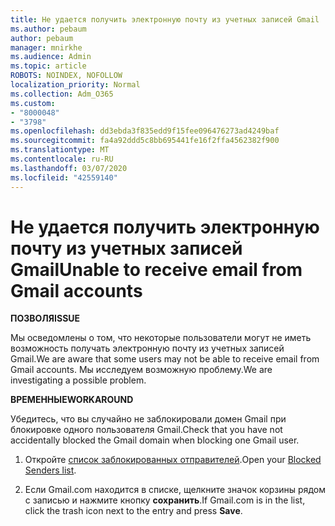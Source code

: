 ```yaml
---
title: Не удается получить электронную почту из учетных записей Gmail
ms.author: pebaum
author: pebaum
manager: mnirkhe
ms.audience: Admin
ms.topic: article
ROBOTS: NOINDEX, NOFOLLOW
localization_priority: Normal
ms.collection: Adm_O365
ms.custom:
- "8000048"
- "3798"
ms.openlocfilehash: dd3ebda3f835edd9f15fee096476273ad4249baf
ms.sourcegitcommit: fa4a92ddd5c8bb695441fe16f2ffa4562382f900
ms.translationtype: MT
ms.contentlocale: ru-RU
ms.lasthandoff: 03/07/2020
ms.locfileid: "42559140"
---
```

# <a name="unable-to-receive-email-from-gmail-accounts"></a><span data-ttu-id="963be-102">Не удается получить электронную почту из учетных записей Gmail</span><span class="sxs-lookup"><span data-stu-id="963be-102">Unable to receive email from Gmail accounts</span></span>

<span data-ttu-id="963be-103">**ПОЗВОЛЯ**</span><span class="sxs-lookup"><span data-stu-id="963be-103">**ISSUE**</span></span>

<span data-ttu-id="963be-104">Мы осведомлены о том, что некоторые пользователи могут не иметь возможность получать электронную почту из учетных записей Gmail.</span><span class="sxs-lookup"><span data-stu-id="963be-104">We are aware that some users may not be able to receive email from Gmail accounts.</span></span> <span data-ttu-id="963be-105">Мы исследуем возможную проблему.</span><span class="sxs-lookup"><span data-stu-id="963be-105">We are investigating a possible problem.</span></span>

<span data-ttu-id="963be-106">**ВРЕМЕННЫЕ**</span><span class="sxs-lookup"><span data-stu-id="963be-106">**WORKAROUND**</span></span>

<span data-ttu-id="963be-107">Убедитесь, что вы случайно не заблокировали домен Gmail при блокировке одного пользователя Gmail.</span><span class="sxs-lookup"><span data-stu-id="963be-107">Check that you have not accidentally blocked the Gmail domain when blocking one Gmail user.</span></span>

1. <span data-ttu-id="963be-108">Откройте [список заблокированных отправителей](https://go.microsoft.com/fwlink/?linkid=2121010).</span><span class="sxs-lookup"><span data-stu-id="963be-108">Open your [Blocked Senders list](https://go.microsoft.com/fwlink/?linkid=2121010).</span></span>

2. <span data-ttu-id="963be-109">Если Gmail.com находится в списке, щелкните значок корзины рядом с записью и нажмите кнопку **сохранить**.</span><span class="sxs-lookup"><span data-stu-id="963be-109">If Gmail.com is in the list, click the trash icon next to the entry and press **Save**.</span></span>
